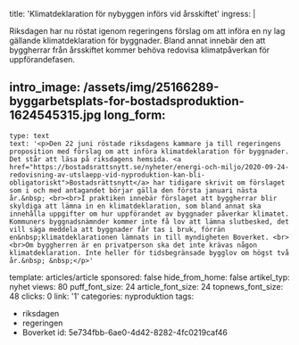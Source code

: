 title: 'Klimatdeklaration för nybyggen införs vid årsskiftet'
ingress: |
  <p><span class="TextRun SCXW54718443 BCX0"><span class="NormalTextRun SCXW54718443 BCX0">Riksdagen har nu röstat igenom regeringens förslag om att införa en ny lag gällande klimatdeklaration för byggnader. Bland annat innebär den att byggherrar från årsskiftet kommer behöva redovisa klimatpåverkan för uppförandefasen.</span></span>
  </p>
  
intro_image: /assets/img/25166289-byggarbetsplats-for-bostadsproduktion-1624545315.jpg
long_form:
  -
    type: text
    text: '<p>Den 22 juni röstade riksdagens kammare ja till regeringens proposition med förslag om att införa klimatdeklaration för byggnader. Det står att läsa på riksdagens hemsida. <a href="https://bostadsrattsnytt.se/nyheter/energi-och-miljo/2020-09-24-redovisning-av-utslaepp-vid-nyproduktion-kan-bli-obligatoriskt">Bostadsrättsnytt</a> har tidigare skrivit om förslaget som i och med antagandet börjar gälla den första januari nästa år.&nbsp; <br><br>I praktiken innebär förslaget att byggherrar blir skyldiga att lämna in en klimatdeklaration, som bland annat ska innehålla uppgifter om hur uppförandet av byggnader påverkar klimatet. Kommuners byggnadsnämnder kommer inte få lov att lämna slutbesked, det vill säga meddela att byggnader får tas i bruk, förrän en&nbsp;klimatdeklarationen lämnats in till myndigheten Boverket. <br><br>Om byggherren är en privatperson ska det inte krävas någon klimatdeklaration. Inte heller för tidsbegränsade bygglov om högst två år.&nbsp; &nbsp;</p>'
template: articles/article
sponsored: false
hide_from_home: false
artikel_typ: nyhet
views: 80
puff_font_size: 24
article_font_size: 24
topnews_font_size: 48
clicks: 0
link: '1'
categories: nyproduktion
tags:
  - riksdagen
  - regeringen
  - Boverket
id: 5e734fbb-6ae0-4d42-8282-4fc0219caf46
